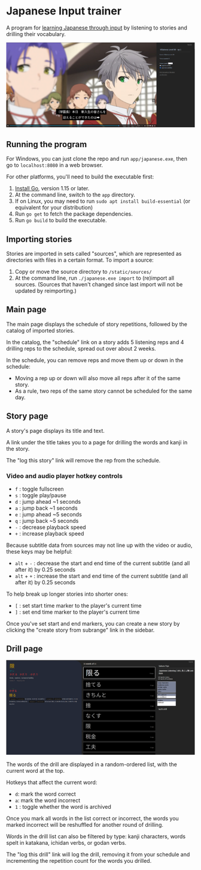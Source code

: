 # Japanese Input trainer

A program for [learning Japanese through input](input.md) by listening to stories and drilling their vocabulary.

![](./images/story.png)


## Running the program

For Windows, you can just clone the repo and run `app/japanese.exe`, then go to `localhost:8080` in a web browser.

For other platforms, you'll need to build the executable first:

1. [Install Go](https://go.dev/doc/install), version 1.15 or later.
1. At the command line, switch to the `app` directory.
1. If on Linux, you may need to run `sudo apt install build-essential` (or equivalent for your distribution)
1. Run `go get` to fetch the package dependencies.
1. Run `go build` to build the executable.

## Importing stories

Stories are imported in sets called "sources", which are represented as directories with files in a certain format. To import a source:

1. Copy or move the source directory to `/static/sources/`
2. At the command line, run `./japanese.exe import` to (re)import all sources. (Sources that haven't changed since last import will not be updated by reimporting.)

## Main page

The main page displays the schedule of story repetitions, followed by the catalog of imported stories.

In the catalog, the "schedule" link on a story adds 5 listening reps and 4 drilling reps to the schedule, spread out over about 2 weeks.

In the schedule, you can remove reps and move them up or down in the schedule:

- Moving a rep up or down will also move all reps after it of the same story.
- As a rule, two reps of the same story cannot be scheduled for the same day.

## Story page

A story's page displays its title and text. 

A link under the title takes you to a page for drilling the words and kanji in the story.

The "log this story" link will remove the rep from the schedule.

### Video and audio player hotkey controls

- `f` : toggle fullscreen
- `s` : toggle play/pause
- `d` : jump ahead ~1 seconds
- `a` : jump back ~1 seconds
- `e` : jump ahead ~5 seconds
- `q` : jump back ~5 seconds
- `-` : decrease playback speed
- `+` : increase playback speed

Because subtitle data from sources may not line up with the video or audio, these keys may be helpful:

- `alt` + `-` : decrease the start and end time of the current subtitle (and all after it) by 0.25 seconds
- `alt` + `+` : increase the start and end time of the current subtitle (and all after it) by 0.25 seconds

To help break up longer stories into shorter ones:

- `[` : set start time marker to the player's current time
- `]` : set end time marker to the player's current time

Once you've set start and end markers, you can create a new story by clicking the "create story from subrange" link in the sidebar.

## Drill page

![](./images/drill.png)

The words of the drill are displayed in a random-ordered list, with the current word at the top.

Hotkeys that affect the current word:

- `d`: mark the word correct
- `a`: mark the word incorrect
- `1` : toggle whether the word is archived

Once you mark all words in the list correct or incorrect, the words you marked incorrect will be reshuffled for another round of drilling.

Words in the drill list can also be filtered by type: kanji characters, words spelt in katakana, ichidan verbs, or godan verbs.

The "log this drill" link will log the drill, removing it from your schedule and incrementing the repetition count for the words you drilled.